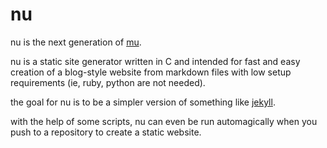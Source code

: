 # nu

nu is the next generation of [mu](https://github.com/ohnx/mu).

nu is a static site generator written in C and intended for fast and easy creation of a blog-style website from markdown files with low setup requirements (ie, ruby, python are not needed).

the goal for nu is to be a simpler version of something like [jekyll](http://jekyllrb.com/).

with the help of some scripts, nu can even be run automagically when you push to a repository to create a static website.
